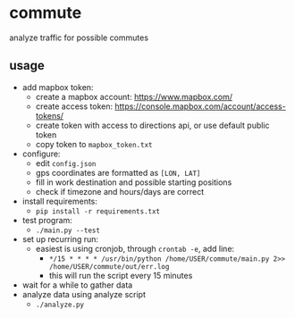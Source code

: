 # commute
analyze traffic for possible commutes

## usage
* add mapbox token:
  * create a mapbox account: https://www.mapbox.com/
  * create access token: https://console.mapbox.com/account/access-tokens/
  * create token with access to directions api, or use default public token
  * copy token to `mapbox_token.txt`
* configure:
  * edit `config.json`
  * gps coordinates are formatted as `[LON, LAT]`
  * fill in work destination and possible starting positions
  * check if timezone and hours/days are correct
* install requirements:
  * `pip install -r requirements.txt`
* test program:
  * `./main.py --test`
* set up recurring run:
  * easiest is using cronjob, through `crontab -e`, add line:
    * `*/15 * * * * /usr/bin/python /home/USER/commute/main.py 2>> /home/USER/commute/out/err.log`
    * this will run the script every 15 minutes
* wait for a while to gather data
* analyze data using analyze script
  * `./analyze.py`
